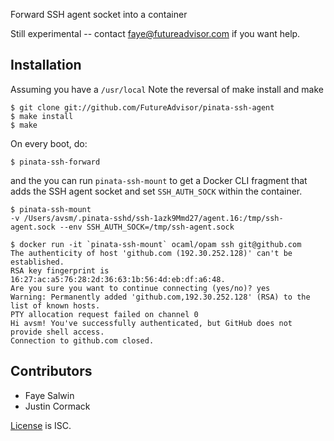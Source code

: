 Forward SSH agent socket into a container

Still experimental -- contact faye@futureadvisor.com if you want help.

## Installation

Assuming you have a `/usr/local`
Note the reversal of make install and make

```
$ git clone git://github.com/FutureAdvisor/pinata-ssh-agent
$ make install
$ make
```

On every boot, do:

```
$ pinata-ssh-forward
```

and the you can run `pinata-ssh-mount` to get a Docker CLI fragment
that adds the SSH agent socket and set `SSH_AUTH_SOCK` within the container.

```
$ pinata-ssh-mount 
-v /Users/avsm/.pinata-sshd/ssh-1azk9Mmd27/agent.16:/tmp/ssh-agent.sock --env SSH_AUTH_SOCK=/tmp/ssh-agent.sock

$ docker run -it `pinata-ssh-mount` ocaml/opam ssh git@github.com
The authenticity of host 'github.com (192.30.252.128)' can't be established.
RSA key fingerprint is 16:27:ac:a5:76:28:2d:36:63:1b:56:4d:eb:df:a6:48.
Are you sure you want to continue connecting (yes/no)? yes
Warning: Permanently added 'github.com,192.30.252.128' (RSA) to the list of known hosts.
PTY allocation request failed on channel 0
Hi avsm! You've successfully authenticated, but GitHub does not provide shell access.
Connection to github.com closed.
```

## Contributors

* Faye Salwin
* Justin Cormack

[License](LICENSE.md) is ISC.
